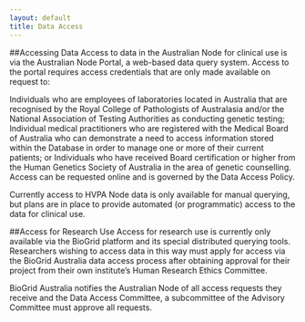 ```yaml
---
layout: default
title: Data Access
---
```


##Accessing Data
Access to data in the Australian Node for clinical use is via the Australian Node Portal, a web-based data query system. Access to the portal requires access credentials that are only made available on request to:

Individuals who are employees of laboratories located in Australia that are recognised by the Royal College of Pathologists of Australasia and/or the National Association of Testing Authorities as conducting genetic testing;
Individual medical practitioners who are registered with the Medical Board of Australia who can demonstrate a need to access information stored within the Database in order to manage one or more of their current patients; or
Individuals who have received Board certification or higher from the Human Genetics Society of Australia in the area of genetic counselling.
Access can be requested online and is governed by the Data Access Policy.

Currently access to HVPA Node data is only available for manual querying, but plans are in place to provide automated (or programmatic) access to the data for clinical use.

##Access for Research Use
Access for research use is currently only available via the BioGrid platform and its special distributed querying tools. Researchers wishing to access data in this way must apply for access via the BioGrid Australia data access process after obtaining approval for their project from their own institute’s Human Research Ethics Committee.

BioGrid Australia notifies the Australian Node of all access requests they receive and the Data Access Committee, a subcommittee of the Advisory Committee must approve all requests.